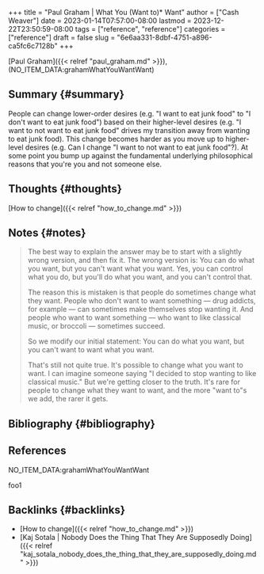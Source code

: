 +++
title = "Paul Graham | What You (Want to)* Want"
author = ["Cash Weaver"]
date = 2023-01-14T07:57:00-08:00
lastmod = 2023-12-22T23:50:59-08:00
tags = ["reference", "reference"]
categories = ["reference"]
draft = false
slug = "6e6aa331-8dbf-4751-a896-ca5fc6c7128b"
+++

[Paul Graham]({{< relref "paul_graham.md" >}}), (NO_ITEM_DATA:grahamWhatYouWantWant)


## Summary {#summary}

People can change lower-order desires (e.g. "I want to eat junk food" to "I don't want to eat junk food") based on their higher-level desires (e.g. "I want to not want to eat junk food" drives my transition away from wanting to eat junk food). This change becomes harder as you move up to higher-level desires (e.g. Can I change "I want to not want to eat junk food"?). At some point you bump up against the fundamental underlying philosophical reasons that you're you and not someone else.


## Thoughts {#thoughts}

[How to change]({{< relref "how_to_change.md" >}})


## Notes {#notes}

> The best way to explain the answer may be to start with a slightly wrong version, and then fix it. The wrong version is: You can do what you want, but you can't want what you want. Yes, you can control what you do, but you'll do what you want, and you can't control that.
>
> The reason this is mistaken is that people do sometimes change what they want. People who don't want to want something — drug addicts, for example — can sometimes make themselves stop wanting it. And people who want to want something — who want to like classical music, or broccoli — sometimes succeed.
>
> So we modify our initial statement: You can do what you want, but you can't want to want what you want.
>
> That's still not quite true. It's possible to change what you want to want. I can imagine someone saying "I decided to stop wanting to like classical music." But we're getting closer to the truth. It's rare for people to change what they want to want, and the more "want to"s we add, the rarer it gets.


## Bibliography {#bibliography}

## References

<style>.csl-entry{text-indent: -1.5em; margin-left: 1.5em;}</style><div class="csl-bib-body">
  <div class="csl-entry">NO_ITEM_DATA:grahamWhatYouWantWant</div>
</div>

foo1


## Backlinks {#backlinks}

-   [How to change]({{< relref "how_to_change.md" >}})
-   [Kaj Sotala | Nobody Does the Thing That They Are Supposedly Doing]({{< relref "kaj_sotala_nobody_does_the_thing_that_they_are_supposedly_doing.md" >}})

